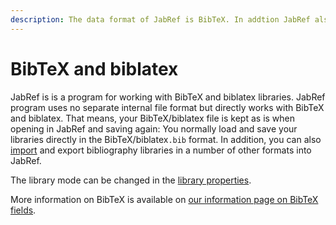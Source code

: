 ```yaml
---
description: The data format of JabRef is BibTeX. In addtion JabRef also supports biblatex.
---
```


# BibTeX and biblatex

JabRef is is a program for working with BibTeX and biblatex libraries. JabRef program uses no separate internal file format but directly works with BibTeX and biblatex. That means, your BibTeX/biblatex file is kept as is when opening in JabRef and saving again: You normally load and save your libraries directly in the BibTeX/biblatex`.bib` format. In addition, you can also [import](../collect/) and export bibliography libraries in a number of other formats into JabRef.

The library mode can be changed in the [library properties](../setup/databaseproperties.md).

More information on BibTeX is available on [our information page on BibTeX fields](../advanced/fields.md).

